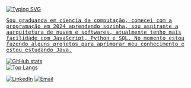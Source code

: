<p float="left">
   <a href="https://git.io/typing-svg"><img src="https://readme-typing-svg.demolab.com?font=Fira+Code&pause=1000&color=a21048&random=false&width=499&height=40&lines=Oie%2F+me+chamo+Mariah+Alice" alt="Typing SVG" />
    <samp>
      <p float="left">

<samp> Sou graduanda em ciencia da computação, comecei com a programação em 2024 aprendendo sozinha, sou aspirante a aarquitetura de nuvem e softwares, atualmente tenho mais facilidade com JavaScript, Python e SQL. No momento estou fazendo alguns projetos para aprimorar meu conhecimento e estou estudando Java. <samp>



![GitHub stats](https://github-readme-stats.vercel.app/api?username=alicelobwp&theme=catppuccin_latte&show_icons=true)<br>
![Top Langs](https://github-readme-stats.vercel.app/api/top-langs/?username=alicelobwp&theme=catppuccin_latte&hide_progress=true)

[![LinkedIn](https://img.shields.io/badge/-LinkedIn-000?style=for-the-badge&logo=linkedin&logoColor=#ec5c8d&color:1)](https://www.linkedin.com/in/mariah-alice-pereira-b994ba327/)
[![Email](https://img.shields.io/badge/Gmail-000?style=for-the-badge&logo=gmail&logoColor=#ec5c8d&color:1)](loboalicepereira@gmail.com)
